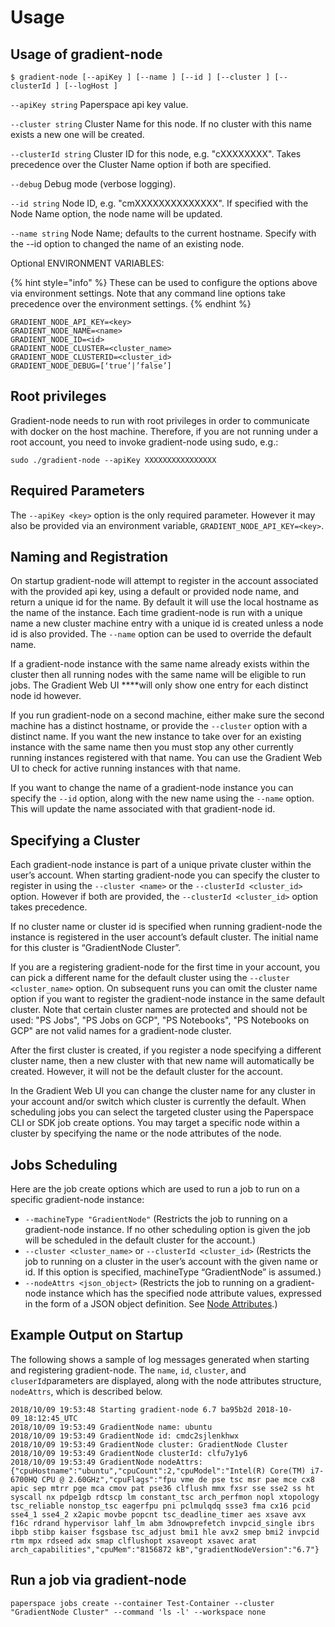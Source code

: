 # Usage

## **Usage of gradient-node**

```text
$ gradient-node [--apiKey ] [--name ] [--id ] [--cluster ] [--clusterId ] [--logHost ]
```

`--apiKey string` Paperspace api key value.

`--cluster string` Cluster Name for this node. If no cluster with this name exists a new one will be created.

`--clusterId string` Cluster ID for this node, e.g. "cXXXXXXXX". Takes precedence over the Cluster Name option if both are specified.

`--debug` Debug mode \(verbose logging\).

`--id string` Node ID, e.g. "cmXXXXXXXXXXXXXX". If specified with the Node Name option, the node name will be updated.

`--name string` Node Name; defaults to the current hostname. Specify with the --id  option to changed the name of an existing node.

Optional ENVIRONMENT VARIABLES: 

{% hint style="info" %}
These can be used to configure the options above via environment settings. Note that any command line options take precedence over the environment settings.
{% endhint %}

```text
GRADIENT_NODE_API_KEY=<key> 
GRADIENT_NODE_NAME=<name> 
GRADIENT_NODE_ID=<id> 
GRADIENT_NODE_CLUSTER=<cluster_name> 
GRADIENT_NODE_CLUSTERID=<cluster_id> 
GRADIENT_NODE_DEBUG=[‘true’|’false’]
```

## **Root privileges**

Gradient-node needs to run with root privileges in order to communicate with docker on the host machine.  Therefore, if you are not running under a root account, you need to invoke gradient-node using sudo, e.g.:

```text
sudo ./gradient-node --apiKey XXXXXXXXXXXXXXXX    
```

## **Required Parameters**

The `--apiKey <key>` option is the only required parameter.  However it may also be provided via an environment variable, `GRADIENT_NODE_API_KEY=<key>`.

## Naming and Registration

On startup gradient-node will attempt to register in the account associated with the provided api key, using a default or provided node name, and return a unique id for the name. By default it will use the local hostname as the name of the instance. Each time gradient-node is run with a unique name a new cluster machine entry with a unique id is created unless a node id is also provided. The `--name` option can be used to override the default name.

If a gradient-node instance with the same name already exists within the cluster then all running nodes with the same name will be eligible to run jobs. The Gradient Web UI ****will only show one entry for each distinct node id however.

If you run gradient-node on a second machine, either make sure the second machine has a distinct hostname, or provide the `--cluster`  option with a distinct name. If you want the new instance to take over for an existing instance with the same name then you must stop any other currently running instances registered with that name. You can use the Gradient Web UI to check for active running instances with that name.

If you want to change the name of a gradient-node instance you can specify the `--id`  option, along with the new name using the `--name`  option. This will update the name associated with that gradient-node id.

## Specifying a Cluster

Each gradient-node instance is part of a unique private cluster within the user’s account. When starting gradient-node you can specify the cluster to register in using the `--cluster <name>`  or the `--clusterId <cluster_id>`  option. However if both are provided, the `--clusterId <cluster_id>`  option takes precedence.

If no cluster name or cluster id is specified when running gradient-node the instance is registered in the user account’s default cluster. The initial name for this cluster is “GradientNode Cluster”.

If you are a registering gradient-node for the first time in your account, you can pick a different name for the default cluster using the `--cluster <cluster_name>`  option. On subsequent runs you can omit the cluster name option if you want to register the gradient-node instance in the same default cluster. Note that certain cluster names are protected and should not be used: "PS Jobs", "PS Jobs on GCP", "PS Notebooks", "PS Notebooks on GCP" are not valid names for a gradient-node cluster. 

After the first cluster is created, if you register a node specifying a different cluster name, then a new cluster with that new name will automatically be created. However, it will not be the default cluster for the account.

In the Gradient Web UI you can change the cluster name for any cluster in your account and/or switch which cluster is currently the default. When scheduling jobs you can select the targeted cluster using the Paperspace CLI or SDK job create options. You may target a specific node within a cluster by specifying the name or the node attributes of the node. 

## Jobs Scheduling

Here are the job create options which are used to run a job to run on a specific gradient-node instance:

* `--machineType "GradientNode"`  \(Restricts the job to running on a gradient-node instance. If no other scheduling option is given the job will be scheduled in the default cluster for the account.\)
* `--cluster <cluster_name>` or `--clusterId <cluster_id>`  \(Restricts the job to running on a cluster in the user’s account with the given name or id. If this option is specified, machineType “GradientNode” is assumed.\)
* `--nodeAttrs <json_object>`  \(Restricts the job to running on a gradient-node instance which has the specified node attribute values, expressed in the form of a JSON object definition. See [Node Attributes](job-scheduling-and-node-attributes.md).\)

## Example Output on Startup

The following shows a sample of log messages generated when starting and registering gradient-node. The `name`, `id`, `cluster`, and `cluserId`parameters are displayed, along with the node attributes structure, `nodeAttrs`, which is described below.

```text
2018/10/09 19:53:48 Starting gradient-node 6.7 ba95b2d 2018-10-09_18:12:45_UTC
2018/10/09 19:53:49 GradientNode name: ubuntu
2018/10/09 19:53:49 GradientNode id: cmdc2sjlenkhwx
2018/10/09 19:53:49 GradientNode cluster: GradientNode Cluster
2018/10/09 19:53:49 GradientNode clusterId: clfu7y1y6
2018/10/09 19:53:49 GradientNode nodeAttrs: {"cpuHostname":"ubuntu","cpuCount":2,"cpuModel":"Intel(R) Core(TM) i7-6700HQ CPU @ 2.60GHz","cpuFlags":"fpu vme de pse tsc msr pae mce cx8 apic sep mtrr pge mca cmov pat pse36 clflush mmx fxsr sse sse2 ss ht syscall nx pdpe1gb rdtscp lm constant_tsc arch_perfmon nopl xtopology tsc_reliable nonstop_tsc eagerfpu pni pclmulqdq ssse3 fma cx16 pcid sse4_1 sse4_2 x2apic movbe popcnt tsc_deadline_timer aes xsave avx f16c rdrand hypervisor lahf_lm abm 3dnowprefetch invpcid_single ibrs ibpb stibp kaiser fsgsbase tsc_adjust bmi1 hle avx2 smep bmi2 invpcid rtm mpx rdseed adx smap clflushopt xsaveopt xsavec arat arch_capabilities","cpuMem":"8156872 kB","gradientNodeVersion":"6.7"}
```

## Run a job via gradient-node

```text
paperspace jobs create --container Test-Container --cluster "GradientNode Cluster" --command 'ls -l' --workspace none
```



